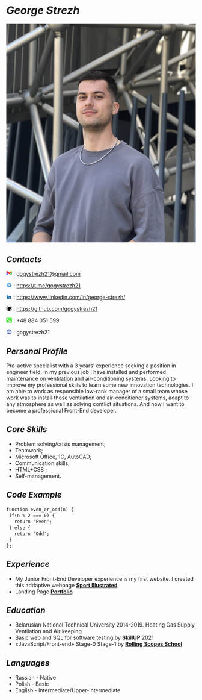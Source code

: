 # *George Strezh*
![](PhotoMain.jpg)

## *Contacts*

![](gmail.png) : <gogystrezh21@gmail.com>

![](telegram.png) : <https://t.me/gogystrezh21>

![](linkedin.png) : <https://www.linkedin.com/in/george-strezh/>

![](github.jpg) : <https://github.com/gogystrezh21>

![](phone.jpg) : +48 884 051 599

![](discord.png) : gogystrezh21

## *Personal Profile*

Pro-active specialist with a 3 years’ experience seeking a position in engineer field. In my previous job I have installed and performed maintenance on ventilation and air-conditioning systems. Looking to improve my professional skills to learn some new innovation technologies. I am able to work as responsible low-rank manager of a small team whose work was to install those ventilation and air-conditioner systems, adapt to any atmosphere as well as solving conflict situations. And now I want to become a professional Front-End developer.  

## *Core Skills*

-	Problem solving/crisis management;
-	Teamwork;
-	Microsoft Office, 1C, AutoCAD;
-	Communication skills;
-	HTML+CSS ;
-	Self-management.

## *Code Example*

    function even_or_odd(n) {
     if(n % 2 === 0) {
       return 'Even';
     } else {
       return 'Odd';
     }
    };

## *Experience*

- My Junior Front-End Developer experience is my first website. I created this addaptive webpage **[Sport Illustrated](https://gogystrezh21.github.io/firstProject/)**
- Landing Page **[Portfolio](https://gogystrezh21.github.io/Lending-Page/)**

## *Education*

- Belarusian National Technical University  2014-2019. Heating Gas Supply Ventilation and Air keeping
- Basic web and SQL for software testing by  **[SkillUP](https://skillup.ua/)** 2021
- «JavaScript/Front-end» Stage-0 Stage-1 by **[Rolling Scopes School](https://rs.school/js/)**

## *Languages*

- Russian - Native
- Polish - Basic
- English - Intermediate/Upper-intermediate

